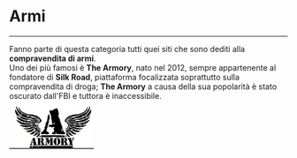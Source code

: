# Armi
---

Fanno parte di questa categoria tutti quei siti che sono dediti alla **compravendita di armi**. <br/>
Uno dei più famosi è **The Armory**, nato nel 2012, sempre appartenente al fondatore di **Silk Road**, piattaforma focalizzata soprattutto sulla compravendita di droga; **The Armory** a causa della sua popolarità è stato oscurato dall'FBI e tuttora è inaccessibile.<br/>
![](armory.png)

